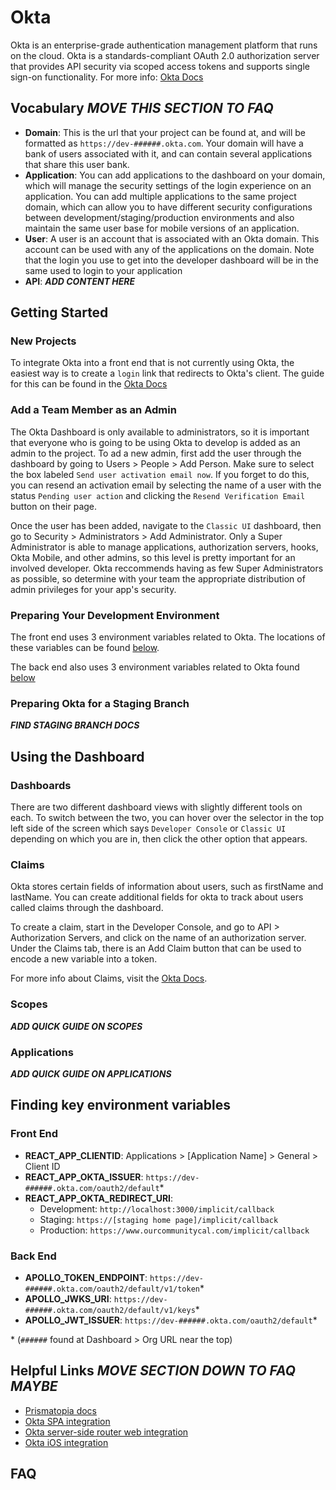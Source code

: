 # Okta

Okta is an enterprise-grade authentication management platform that runs on the cloud. Okta is a standards-compliant OAuth 2.0 authorization server that provides API security via scoped access tokens and supports single sign-on functionality. For more info: [Okta Docs](https://support.okta.com/help/s/article/What-is-Okta)

## Vocabulary **_MOVE THIS SECTION TO FAQ_**

- **Domain**: This is the url that your project can be found at, and will be formatted as `https://dev-######.okta.com`. Your domain will have a bank of users associated with it, and can contain several applications that share this user bank.
- **Application**: You can add applications to the dashboard on your domain, which will manage the security settings of the login experience on an application. You can add multiple applications to the same project domain, which can allow you to have different security configurations between development/staging/production environments and also maintain the same user base for mobile versions of an application.
- **User**: A user is an account that is associated with an Okta domain. This account can be used with any of the applications on the domain. Note that the login you use to get into the developer dashboard will be in the same used to login to your application
- **API**: **_ADD CONTENT HERE_**

## Getting Started

### New Projects

To integrate Okta into a front end that is not currently using Okta, the easiest way is to create a `login` link that redirects to Okta's client. The guide for this can be found in the [Okta Docs](https://developer.okta.com/docs/guides/sign-into-spa/react/before-you-begin/)

### Add a Team Member as an Admin

The Okta Dashboard is only available to administrators, so it is important that everyone who is going to be using Okta to develop is added as an admin to the project. To ad a new admin, first add the user through the dashboard by going to Users > People > Add Person. Make sure to select the box labeled `Send user activation email now`. If you forget to do this, you can resend an activation email by selecting the name of a user with the status `Pending user action` and clicking the `Resend Verification Email` button on their page.

Once the user has been added, navigate to the `Classic UI` dashboard, then go to Security > Administrators > Add Administrator. Only a Super Administrator is able to manage applications, authorization servers, hooks, Okta Mobile, and other admins, so this level is pretty important for an involved developer. Okta reccommends having as few Super Administrators as possible, so determine with your team the appropriate distribution of admin privileges for your app's security.

### Preparing Your Development Environment

The front end uses 3 environment variables related to Okta. The locations of these variables can be found [below](###front-end).

The back end also uses 3 environment variables related to Okta found [below](###back-end)

### Preparing Okta for a Staging Branch

**_FIND STAGING BRANCH DOCS_**

## Using the Dashboard

### Dashboards

There are two different dashboard views with slightly different tools on each. To switch between the two, you can hover over the selector in the top left side of the screen which says `Developer Console` or `Classic UI` depending on which you are in, then click the other option that appears.

### Claims

Okta stores certain fields of information about users, such as firstName and lastName. You can create additional fields for okta to track about users called claims through the dashboard.

To create a claim, start in the Developer Console, and go to API > Authorization Servers, and click on the name of an authorization server. Under the Claims tab, there is an Add Claim button that can be used to encode a new variable into a token.

For more info about Claims, visit the [Okta Docs](https://developer.okta.com/docs/guides/customize-authz-server/create-claims/).

### Scopes

**_ADD QUICK GUIDE ON SCOPES_**

### Applications

**_ADD QUICK GUIDE ON APPLICATIONS_**

## Finding key environment variables

### Front End

- **REACT_APP_CLIENTID**: Applications > [Application Name] > General > Client ID
- **REACT_APP_OKTA_ISSUER**: `https://dev-######.okta.com/oauth2/default`\*
- **REACT_APP_OKTA_REDIRECT_URI**:
  - Development: `http://localhost:3000/implicit/callback`
  - Staging: `https://[staging home page]/implicit/callback`
  - Production: `https://www.ourcommunitycal.com/implicit/callback`

### Back End

- **APOLLO_TOKEN_ENDPOINT**: `https://dev-######.okta.com/oauth2/default/v1/token`\*
- **APOLLO_JWKS_URI**: `https://dev-######.okta.com/oauth2/default/v1/keys`\*
- **APOLLO_JWT_ISSUER**: `https://dev-######.okta.com/oauth2/default`\*

\* (`######` found at Dashboard > Org URL near the top)

## Helpful Links **_MOVE SECTION DOWN TO FAQ MAYBE_**

- [Prismatopia docs](https://prismatopia.dev/)
- [Okta SPA integration](https://developer.okta.com/docs/guides/sign-into-spa/angular/before-you-begin/)
- [Okta server-side router web integration](https://developer.okta.com/docs/guides/sign-into-web-app/aspnet/before-you-begin/)
- [Okta iOS integration](https://developer.okta.com/docs/guides/sign-into-mobile-app/ios/before-you-begin/)

## FAQ
